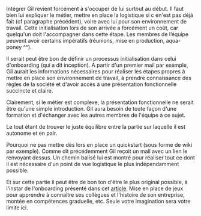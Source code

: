 Intégrer Gil revient forcément à s'occuper de lui surtout au début. Il faut bien lui expliquer le métier, mettre
en place la logistique si c en'est pas déjà fait (cf paragraphe précédent), voire avec lui pour son environnement de travail.
Cette initialisation lors de son arrivée a forcément un coût, car quelqu'un doit l'accompagner dans cette étape.
Les membres de l’équipe peuvent avoir certains impératifs (réunions, mise en production, aqua-poney ^^).

Il serait peut être bon de définir un processus initialisation dans celui d'onboarding (qui a dit inception). A partir
d'un premier mail par exemple, Gil aurait les informations nécessaires pour réaliser les étapes propres à mettre
en place son environnement de travail, à prendre connaissance des règles de la société et d'avoir accès à une présentation
fonctionnelle succincte et claire.

Clairement, si le métier est complexe, la présentation fonctionnelle ne serait être qu'une simple introduction. Gil aura
besoin de toute façon d'une formation et d'échanger avec les autres membres de l'équipe à ce sujet.

Le tout étant de trouver le juste équilibre entre la partie sur laquelle il est autonome et en pair.

Pourquoi ne pas mettre dès lors en place un quickstart (sous forme de wiki par exemple). Comme dit précédemment Gil reçoit
un mail avec un lien le renvoyant dessus. Un chemin balisé lui est montré pour réaliser tout ce dont il est nécessaire
d'un point de vue logistique le plus indépendamment possible.

Et sur cette partie il peut être de bon ton d'être le plus original possible, à l'instar de l'onboarding présenté dans
cet [article](http://rmsnews.com/points-cles-onboarding).
Mise en place de jeux pour apprendre à connaître ses collègues et l'histoire de son entreprise, montée en compétences
graduelle, etc. Seule votre imagination sera votre limite ici.